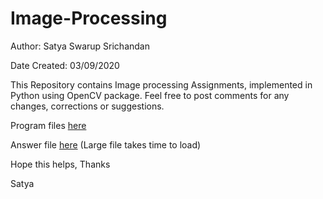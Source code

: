# Image-Processing

Author: Satya Swarup Srichandan

Date Created: 03/09/2020

This Repository contains Image processing Assignments, implemented in Python using OpenCV package.
Feel free to post comments for any changes, corrections or suggestions.

 
Program files [here](https://github.com/satyaswarup98/Image-Processing/tree/master/Programs)

Answer file [here](https://satyaswarup98.github.io/Image-Processing/answer.html) (Large file takes time to load)




Hope this helps, 
Thanks

Satya
